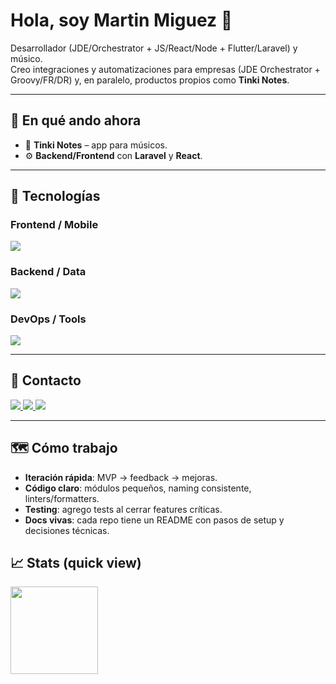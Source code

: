 # Hola, soy Martin Miguez 👋

Desarrollador (JDE/Orchestrator + JS/React/Node + Flutter/Laravel) y músico.  
Creo integraciones y automatizaciones para empresas (JDE Orchestrator + Groovy/FR/DR) y, en paralelo, productos propios como **Tinki Notes**.

---

## 🚀 En qué ando ahora
- 🔭 **Tinki Notes** – app para músicos.
- ⚙️ **Backend/Frontend** con **Laravel** y **React**.

---

## 🧰 Tecnologías

### Frontend / Mobile
<p>
  <img src="https://skillicons.dev/icons?i=js,ts,react,flutter,dart,tailwind,androidstudio&perline=12" />
</p>

### Backend / Data
<p>
  <img src="https://skillicons.dev/icons?i=nodejs,express,php,laravel,python,java,postgres,mysql,mongodb,redis&perline=12" />
</p>

### DevOps / Tools
<p>
  <img src="https://skillicons.dev/icons?i=docker,linux,bash,git,github,githubactions,vscode,figma,postman&perline=12" />
</p>

---

## 📨 Contacto
<p>
  <a href="mailto:martinmiguez77@gmail.com">
    <img src="https://img.shields.io/badge/Email-333?logo=gmail&logoColor=white&labelColor=EA4335" />
  </a>
  <a href="https://www.linkedin.com/in/martin-alejandro-miguez/">
    <img src="https://img.shields.io/badge/LinkedIn-0A66C2?logo=linkedin&logoColor=white" />
  </a>
  <a href="https://github.com/mmiguez77">
    <img src="https://img.shields.io/badge/GitHub-181717?logo=github&logoColor=white" />
  </a>
</p>

---

## 🗺️ Cómo trabajo
- **Iteración rápida**: MVP → feedback → mejoras.
- **Código claro**: módulos pequeños, naming consistente, linters/formatters.
- **Testing**: agrego tests al cerrar features críticas.
- **Docs vivas**: cada repo tiene un README con pasos de setup y decisiones técnicas.

<!-- Opcional: métricas sin ruido. Eliminalo si no te suma. -->
## 📈 Stats (quick view)
<img src="https://github-readme-stats.vercel.app/api?username=mmiguez77&show_icons=true&hide_title=true&hide_rank=true" height="140" />
